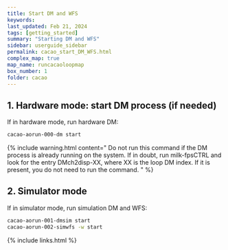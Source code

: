 ```yaml
---
title: Start DM and WFS
keywords: 
last_updated: Feb 21, 2024
tags: [getting_started]
summary: "Starting DM and WFS"
sidebar: userguide_sidebar
permalink: cacao_start_DM_WFS.html
complex_map: true
map_name: runcacaoloopmap
box_number: 1
folder: cacao
---
```



## 1. Hardware mode: start DM process (if needed)

If in hardware mode, run hardware DM:
```bash
cacao-aorun-000-dm start
```
{% include warning.html content="
Do not run this command if the DM process is already running on the system. If in doubt, run milk-fpsCTRL and look for the entry DMch2disp-XX, where XX is the loop DM index. If it is present, you do not need to run the command.
" %}




## 2. Simulator mode

If in simulator mode, run simulation DM and WFS:

```bash
cacao-aorun-001-dmsim start
cacao-aorun-002-simwfs -w start
```



{% include links.html %}
